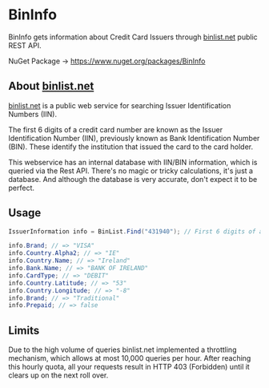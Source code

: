 # BinInfo 

BinInfo gets information about Credit Card Issuers through [binlist.net](http://binlist.net) public REST API.

NuGet Package -> https://www.nuget.org/packages/BinInfo

## About [binlist.net](http://binlist.net)

[binlist.net](http://binlist.net) is a public web service for searching Issuer Identification Numbers (IIN).

The first 6 digits of a credit card number are known as the Issuer Identification Number (IIN), previously known as Bank Identification Number (BIN). These identify the institution that issued the card to the card holder.

This webservice has an internal database with IIN/BIN information, which is queried via the Rest API. There's no magic or tricky calculations, it's just a database. And although the database is very accurate, don't expect it to be perfect.

## Usage

```C#
IssuerInformation info = BinList.Find("431940"); // First 6 digits of a credit card number.

info.Brand; // => "VISA"
info.Country.Alpha2; // => "IE"
info.Country.Name; // => "Ireland"
info.Bank.Name; // => "BANK OF IRELAND"
info.CardType; // => "DEBIT"
info.Country.Latitude; // => "53"
info.Country.Longitude; // => "-8"
info.Brand; // => "Traditional"
info.Prepaid; // => false

```

## Limits

Due to the high volume of queries binlist.net implemented a throttling mechanism, which allows at most 10,000 queries per hour. After reaching this hourly quota, all your requests result in HTTP 403 (Forbidden) until it clears up on the next roll over.
